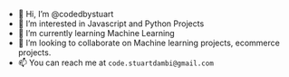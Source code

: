 - 👋 Hi, I’m @codedbystuart
- 👀 I’m interested in Javascript and Python Projects
- 🌱 I’m currently learning Machine Learning
- 💞️ I’m looking to collaborate on Machine learning projects, ecommerce projects.
- 📫 You can reach me at `code.stuartdambi@gmail.com`

<!---
codedbystuart/codedbystuart is a ✨ special ✨ repository because its `README.md` (this file) appears on your GitHub profile.
You can click the Preview link to take a look at your changes.
--->
